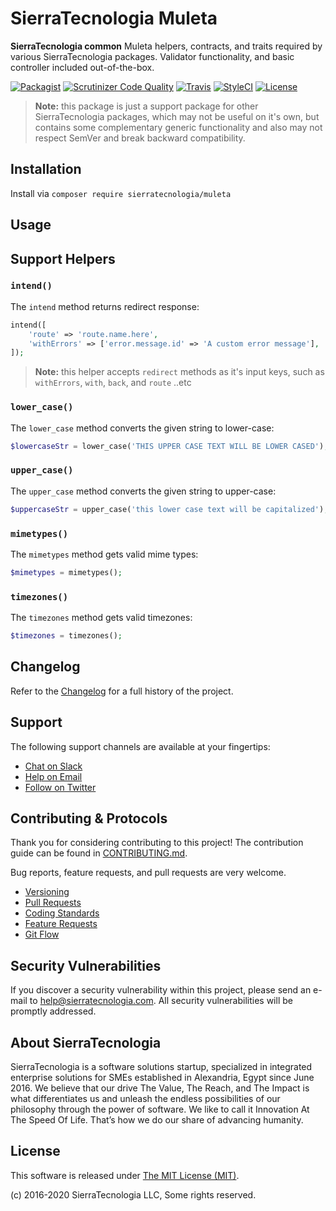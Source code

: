 # SierraTecnologia Muleta

**SierraTecnologia common** Muleta helpers, contracts, and traits required by various SierraTecnologia packages. Validator functionality, and basic controller included out-of-the-box.

[![Packagist](https://img.shields.io/packagist/v/sierratecnologia/muleta.svg?label=Packagist&style=flat-square)](https://packagist.org/packages/sierratecnologia/muleta)
[![Scrutinizer Code Quality](https://img.shields.io/scrutinizer/g/sierratecnologia/muleta.svg?label=Scrutinizer&style=flat-square)](https://scrutinizer-ci.com/g/sierratecnologia/muleta/)
[![Travis](https://img.shields.io/travis/sierratecnologia/muleta.svg?label=TravisCI&style=flat-square)](https://travis-ci.org/sierratecnologia/muleta)
[![StyleCI](https://styleci.io/repos/60968880/shield)](https://styleci.io/repos/60968880)
[![License](https://img.shields.io/packagist/l/sierratecnologia/muleta.svg?label=License&style=flat-square)](https://github.com/sierratecnologia/muleta/blob/develop/LICENSE)


> **Note:** this package is just a support package for other SierraTecnologia packages, which may not be useful on it's own, but contains some complementary generic functionality and also may not respect SemVer and break backward compatibility.


## Installation

Install via `composer require sierratecnologia/muleta`


## Usage

## Support Helpers

### `intend()`

The `intend` method returns redirect response:
```php
intend([
    'route' => 'route.name.here',
    'withErrors' => ['error.message.id' => 'A custom error message'],
]);
```

> **Note:** this helper accepts `redirect` methods as it's input keys, such as `withErrors`, `with`, `back`, and `route` ..etc

### `lower_case()`

The `lower_case` method converts the given string to lower-case:
```php
$lowercaseStr = lower_case('THIS UPPER CASE TEXT WILL BE LOWER CASED');
```

### `upper_case()`

The `upper_case` method converts the given string to upper-case:
```php
$uppercaseStr = upper_case('this lower case text will be capitalized');
```

### `mimetypes()`

The `mimetypes` method gets valid mime types:
```php
$mimetypes = mimetypes();
```

### `timezones()`

The `timezones` method gets valid timezones:
```php
$timezones = timezones();
```


## Changelog

Refer to the [Changelog](CHANGELOG.md) for a full history of the project.


## Support

The following support channels are available at your fingertips:

- [Chat on Slack](https://bit.ly/sierratecnologia-slack)
- [Help on Email](mailto:help@sierratecnologia.com)
- [Follow on Twitter](https://twitter.com/sierratecnologia)


## Contributing & Protocols

Thank you for considering contributing to this project! The contribution guide can be found in [CONTRIBUTING.md](CONTRIBUTING.md).

Bug reports, feature requests, and pull requests are very welcome.

- [Versioning](CONTRIBUTING.md#versioning)
- [Pull Requests](CONTRIBUTING.md#pull-requests)
- [Coding Standards](CONTRIBUTING.md#coding-standards)
- [Feature Requests](CONTRIBUTING.md#feature-requests)
- [Git Flow](CONTRIBUTING.md#git-flow)


## Security Vulnerabilities

If you discover a security vulnerability within this project, please send an e-mail to [help@sierratecnologia.com](help@sierratecnologia.com). All security vulnerabilities will be promptly addressed.


## About SierraTecnologia

SierraTecnologia is a software solutions startup, specialized in integrated enterprise solutions for SMEs established in Alexandria, Egypt since June 2016. We believe that our drive The Value, The Reach, and The Impact is what differentiates us and unleash the endless possibilities of our philosophy through the power of software. We like to call it Innovation At The Speed Of Life. That’s how we do our share of advancing humanity.


## License

This software is released under [The MIT License (MIT)](LICENSE).

(c) 2016-2020 SierraTecnologia LLC, Some rights reserved.
